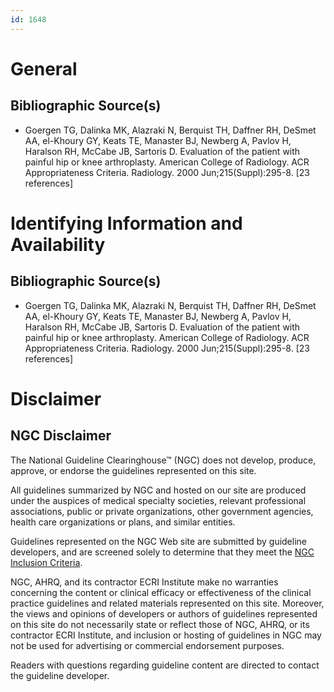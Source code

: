 ```yaml
---
id: 1648
---
```


# General

## Bibliographic Source(s)

- Goergen TG, Dalinka MK, Alazraki N, Berquist TH, Daffner RH, DeSmet AA, el-Khoury GY, Keats TE, Manaster BJ, Newberg A, Pavlov H, Haralson RH, McCabe JB, Sartoris D. Evaluation of the patient with painful hip or knee arthroplasty. American College of Radiology. ACR Appropriateness Criteria. Radiology. 2000 Jun;215(Suppl):295-8. [23 references]

# Identifying Information and Availability

## Bibliographic Source(s)

- Goergen TG, Dalinka MK, Alazraki N, Berquist TH, Daffner RH, DeSmet AA, el-Khoury GY, Keats TE, Manaster BJ, Newberg A, Pavlov H, Haralson RH, McCabe JB, Sartoris D. Evaluation of the patient with painful hip or knee arthroplasty. American College of Radiology. ACR Appropriateness Criteria. Radiology. 2000 Jun;215(Suppl):295-8. [23 references]

# Disclaimer

## NGC Disclaimer

The National Guideline Clearinghouse™ (NGC) does not develop, produce, approve, or endorse the guidelines represented on this site.

All guidelines summarized by NGC and hosted on our site are produced under the auspices of medical specialty societies, relevant professional associations, public or private organizations, other government agencies, health care organizations or plans, and similar entities.

Guidelines represented on the NGC Web site are submitted by guideline developers, and are screened solely to determine that they meet the [NGC Inclusion Criteria](/help-and-about/summaries/inclusion-criteria).

NGC, AHRQ, and its contractor ECRI Institute make no warranties concerning the content or clinical efficacy or effectiveness of the clinical practice guidelines and related materials represented on this site. Moreover, the views and opinions of developers or authors of guidelines represented on this site do not necessarily state or reflect those of NGC, AHRQ, or its contractor ECRI Institute, and inclusion or hosting of guidelines in NGC may not be used for advertising or commercial endorsement purposes.

Readers with questions regarding guideline content are directed to contact the guideline developer.

